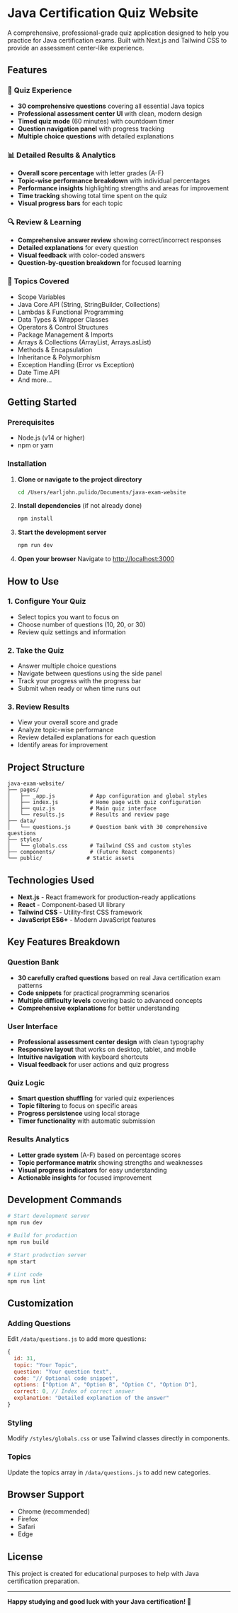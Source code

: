 # Java Certification Quiz Website

A comprehensive, professional-grade quiz application designed to help you practice for Java certification exams. Built with Next.js and Tailwind CSS to provide an assessment center-like experience.

## Features

### 🎯 **Quiz Experience**
- **30 comprehensive questions** covering all essential Java topics
- **Professional assessment center UI** with clean, modern design
- **Timed quiz mode** (60 minutes) with countdown timer
- **Question navigation panel** with progress tracking
- **Multiple choice questions** with detailed explanations

### 📊 **Detailed Results & Analytics**
- **Overall score percentage** with letter grades (A-F)
- **Topic-wise performance breakdown** with individual percentages
- **Performance insights** highlighting strengths and areas for improvement
- **Time tracking** showing total time spent on the quiz
- **Visual progress bars** for each topic

### 🔍 **Review & Learning**
- **Comprehensive answer review** showing correct/incorrect responses
- **Detailed explanations** for every question
- **Visual feedback** with color-coded answers
- **Question-by-question breakdown** for focused learning

### 🎨 **Topics Covered**
- Scope Variables
- Java Core API (String, StringBuilder, Collections)
- Lambdas & Functional Programming
- Data Types & Wrapper Classes
- Operators & Control Structures
- Package Management & Imports
- Arrays & Collections (ArrayList, Arrays.asList)
- Methods & Encapsulation
- Inheritance & Polymorphism
- Exception Handling (Error vs Exception)
- Date Time API
- And more...

## Getting Started

### Prerequisites
- Node.js (v14 or higher)
- npm or yarn

### Installation

1. **Clone or navigate to the project directory**
   ```bash
   cd /Users/earljohn.pulido/Documents/java-exam-website
   ```

2. **Install dependencies** (if not already done)
   ```bash
   npm install
   ```

3. **Start the development server**
   ```bash
   npm run dev
   ```

4. **Open your browser**
   Navigate to [http://localhost:3000](http://localhost:3000)

## How to Use

### 1. **Configure Your Quiz**
- Select topics you want to focus on
- Choose number of questions (10, 20, or 30)
- Review quiz settings and information

### 2. **Take the Quiz**
- Answer multiple choice questions
- Navigate between questions using the side panel
- Track your progress with the progress bar
- Submit when ready or when time runs out

### 3. **Review Results**
- View your overall score and grade
- Analyze topic-wise performance
- Review detailed explanations for each question
- Identify areas for improvement

## Project Structure

```
java-exam-website/
├── pages/
│   ├── _app.js           # App configuration and global styles
│   ├── index.js          # Home page with quiz configuration
│   ├── quiz.js           # Main quiz interface
│   └── results.js        # Results and review page
├── data/
│   └── questions.js      # Question bank with 30 comprehensive questions
├── styles/
│   └── globals.css       # Tailwind CSS and custom styles
├── components/           # (Future React components)
└── public/              # Static assets
```

## Technologies Used

- **Next.js** - React framework for production-ready applications
- **React** - Component-based UI library
- **Tailwind CSS** - Utility-first CSS framework
- **JavaScript ES6+** - Modern JavaScript features

## Key Features Breakdown

### Question Bank
- **30 carefully crafted questions** based on real Java certification exam patterns
- **Code snippets** for practical programming scenarios
- **Multiple difficulty levels** covering basic to advanced concepts
- **Comprehensive explanations** for better understanding

### User Interface
- **Professional assessment center design** with clean typography
- **Responsive layout** that works on desktop, tablet, and mobile
- **Intuitive navigation** with keyboard shortcuts
- **Visual feedback** for user actions and quiz progress

### Quiz Logic
- **Smart question shuffling** for varied quiz experiences
- **Topic filtering** to focus on specific areas
- **Progress persistence** using local storage
- **Timer functionality** with automatic submission

### Results Analytics
- **Letter grade system** (A-F) based on percentage scores
- **Topic performance matrix** showing strengths and weaknesses
- **Visual progress indicators** for easy understanding
- **Actionable insights** for focused improvement

## Development Commands

```bash
# Start development server
npm run dev

# Build for production
npm run build

# Start production server
npm start

# Lint code
npm run lint
```

## Customization

### Adding Questions
Edit `/data/questions.js` to add more questions:

```javascript
{
  id: 31,
  topic: "Your Topic",
  question: "Your question text",
  code: "// Optional code snippet", 
  options: ["Option A", "Option B", "Option C", "Option D"],
  correct: 0, // Index of correct answer
  explanation: "Detailed explanation of the answer"
}
```

### Styling
Modify `/styles/globals.css` or use Tailwind classes directly in components.

### Topics
Update the topics array in `/data/questions.js` to add new categories.

## Browser Support

- Chrome (recommended)
- Firefox
- Safari
- Edge

## License

This project is created for educational purposes to help with Java certification preparation.

---

**Happy studying and good luck with your Java certification! 🚀**
